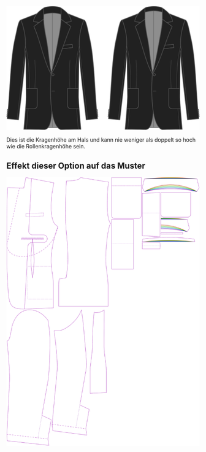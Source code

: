 
![Kragenhöhe](collarheight.svg)

Dies ist die Kragenhöhe am Hals und kann nie weniger als doppelt so hoch wie die Rollenkragenhöhe sein.


## Effekt dieser Option auf das Muster
![Dieses Bild zeigt den Effekt dieser Option, indem es mehrere Varianten überlagert, die einen anderen Wert für diese Option haben](jaeger_collarheight_sample.svg "Effekt dieser Option auf das Muster")